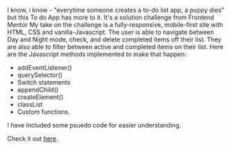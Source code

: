 I know, i know - "everytime someone creates a to-do list app, a puppy dies" but this To do App has more to it. It's a solution challenge from Frontend Mentor
My take on the challenge is a fully-responsive, mobile-first site with HTML, CSS and vanilla-Javascript.
The user is able to navigate between Day and Night mode, check, and delete completed items off their list. They are also able to filter between active and completed items on their list. Here are the Javascript methods implemented to make that happen:

* addEventListener()
* querySelector()
* Switch statements
* appendChild()
* createElement()
* classList
* Custom functions.

I have included some psuedo code for easier understanding.

Check it out [here](https://to-do-app-teal-theta.vercel.app/?).
